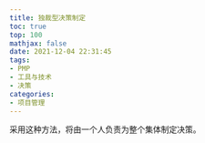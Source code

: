```yaml
---
title: 独裁型决策制定
toc: true
top: 100
mathjax: false
date: 2021-12-04 22:31:45
tags:
- PMP
- 工具与技术
- 决策
categories:
- 项目管理
---
```

采用这种方法，将由一个人负责为整个集体制定决策。
